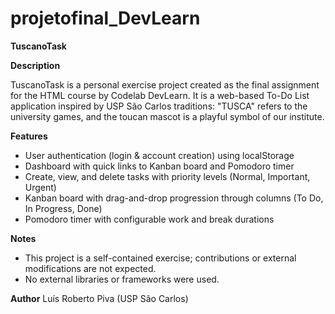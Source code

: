 # projetofinal_DevLearn
**TuscanoTask**

**Description**

TuscanoTask is a personal exercise project created as the final assignment for the HTML course by Codelab DevLearn. It is a web-based To-Do List application inspired by USP São Carlos traditions: "TUSCA" refers to the university games, and the toucan mascot is a playful symbol of our institute.

**Features**

* User authentication (login & account creation) using localStorage
* Dashboard with quick links to Kanban board and Pomodoro timer
* Create, view, and delete tasks with priority levels (Normal, Important, Urgent)
* Kanban board with drag-and-drop progression through columns (To Do, In Progress, Done)
* Pomodoro timer with configurable work and break durations

**Notes**

* This project is a self-contained exercise; contributions or external modifications are not expected.
* No external libraries or frameworks were used.

**Author**
Luís Roberto Piva (USP São Carlos)
